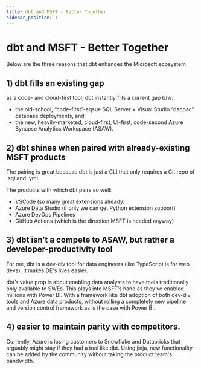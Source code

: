 ```yaml
---
title: dbt and MSFT - Better Together
sidebar_position: 1
---
```



# dbt and MSFT - Better Together

Below are the three reasons that dbt enhances the Microsoft ecosystem

## 1) dbt fills an existing gap
as a code- and cloud-first tool, dbt instantly fills a current gap b/w:
- the old-school, “code-first”-eqsue SQL Server + Visual Studio “dacpac” database deployments, and
- the new, heavily-marketed, cloud-first, UI-first, code-second Azure Synapse Analytics Workspace (ASAW).

## 2) dbt shines when paired with already-existing MSFT products
The pairing is great because dbt is just a CLI that only requires a Git repo of .sql and .yml.

The products with which dbt pairs so well:
- VSCode (so many great extensions already)
- Azure Data Studio (if only we can get Python extension support)
- Azure DevOps Pipelines
- GitHub Actions (which is the direction MSFT is headed anyway)

## 3) dbt isn’t a compete to ASAW, but rather a developer-productivity tool
For me, dbt is a dev-div tool for data engineers (like TypeScript is for web devs). It makes DE's lives easier.

dbt’s value prop is about enabling data analysts to have tools traditionally only available to SWEs. This plays into MSFT’s hand as they’ve enabled millions with Power BI. With a framework like dbt adoption of both dev-div tools and Azure data products, without rolling a completely new pipeline and version control framework as is the case with Power BI.

## 4) easier to maintain parity with competitors.
Currently, Azure is losing customers to Snowflake and Databricks that arguably might stay if they had a tool like dbt. Using jinja, new functionality can be added by the community without taking the product team's bandwidth.